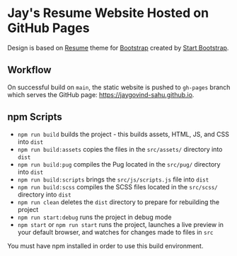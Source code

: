 # Jay's Resume Website Hosted on GitHub Pages

Design is based on [Resume](https://startbootstrap.com/theme/resume/) theme for [Bootstrap](https://getbootstrap.com/) created by [Start Bootstrap](https://startbootstrap.com/).

## Workflow

On successful build on `main`, the static website is pushed to `gh-pages` branch which serves the GitHub page: https://jaygovind-sahu.github.io.

## npm Scripts

- `npm run build` builds the project - this builds assets, HTML, JS, and CSS into `dist`
- `npm run build:assets` copies the files in the `src/assets/` directory into `dist`
- `npm run build:pug` compiles the Pug located in the `src/pug/` directory into `dist`
- `npm run build:scripts` brings the `src/js/scripts.js` file into `dist`
- `npm run build:scss` compiles the SCSS files located in the `src/scss/` directory into `dist`
- `npm run clean` deletes the `dist` directory to prepare for rebuilding the project
- `npm run start:debug` runs the project in debug mode
- `npm start` or `npm run start` runs the project, launches a live preview in your default browser, and watches for changes made to files in `src`

You must have npm installed in order to use this build environment.
